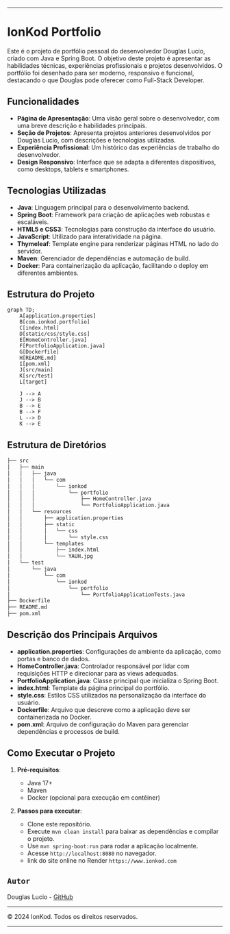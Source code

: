 
---

# IonKod Portfolio

Este é o projeto de portfólio pessoal do desenvolvedor Douglas Lucio, criado com Java e Spring Boot. O objetivo deste projeto é apresentar as habilidades técnicas, experiências profissionais e projetos desenvolvidos. O portfólio foi desenhado para ser moderno, responsivo e funcional, destacando o que Douglas pode oferecer como Full-Stack Developer.

## Funcionalidades

- **Página de Apresentação**: Uma visão geral sobre o desenvolvedor, com uma breve descrição e habilidades principais.
- **Seção de Projetos**: Apresenta projetos anteriores desenvolvidos por Douglas Lucio, com descrições e tecnologias utilizadas.
- **Experiência Profissional**: Um histórico das experiências de trabalho do desenvolvedor.
- **Design Responsivo**: Interface que se adapta a diferentes dispositivos, como desktops, tablets e smartphones.

## Tecnologias Utilizadas

- **Java**: Linguagem principal para o desenvolvimento backend.
- **Spring Boot**: Framework para criação de aplicações web robustas e escaláveis.
- **HTML5 e CSS3**: Tecnologias para construção da interface do usuário.
- **JavaScript**: Utilizado para interatividade na página.
- **Thymeleaf**: Template engine para renderizar páginas HTML no lado do servidor.
- **Maven**: Gerenciador de dependências e automação de build.
- **Docker**: Para containerização da aplicação, facilitando o deploy em diferentes ambientes.

## Estrutura do Projeto

```mermaid
graph TD;
    A[application.properties]
    B[com.ionkod.portfolio]
    C[index.html]
    D[static/css/style.css]
    E[HomeController.java]
    F[PortfolioApplication.java]
    G[Dockerfile]
    H[README.md]
    I[pom.xml]
    J[src/main]
    K[src/test]
    L[target]
    
    J --> A
    J --> B
    B --> E
    B --> F
    L --> D
    K --> E
```

## Estrutura de Diretórios

```markdown
├── src
│   ├── main
│   │   ├── java
│   │   │   └── com
│   │   │       └── ionkod
│   │   │           └── portfolio
│   │   │               ├── HomeController.java
│   │   │               └── PortfolioApplication.java
│   │   └── resources
│   │       ├── application.properties
│   │       ├── static
│   │       │   └── css
│   │       │       └── style.css
│   │       └── templates
│   │           ├── index.html
│   │           └── YAUH.jpg
│   └── test
│       └── java
│           └── com
│               └── ionkod
│                   └── portfolio
│                       └── PortfolioApplicationTests.java
├── Dockerfile
├── README.md
├── pom.xml
```

## Descrição dos Principais Arquivos

- **application.properties**: Configurações de ambiente da aplicação, como portas e banco de dados.
- **HomeController.java**: Controlador responsável por lidar com requisições HTTP e direcionar para as views adequadas.
- **PortfolioApplication.java**: Classe principal que inicializa o Spring Boot.
- **index.html**: Template da página principal do portfólio.
- **style.css**: Estilos CSS utilizados na personalização da interface do usuário.
- **Dockerfile**: Arquivo que descreve como a aplicação deve ser containerizada no Docker.
- **pom.xml**: Arquivo de configuração do Maven para gerenciar dependências e processos de build.

## Como Executar o Projeto

1. **Pré-requisitos**:
   - Java 17+
   - Maven
   - Docker (opcional para execução em contêiner)

2. **Passos para executar**:
   - Clone este repositório.
   - Execute `mvn clean install` para baixar as dependências e compilar o projeto.
   - Use `mvn spring-boot:run` para rodar a aplicação localmente.
   - Acesse `http://localhost:8080` no navegador.
   - link do site online no Render `https://www.ionkod.com`

## `Autor`

Douglas Lucio - [GitHub](https://github.com/dlucioyauh)

---

&copy; 2024 IonKod. Todos os direitos reservados.

---

